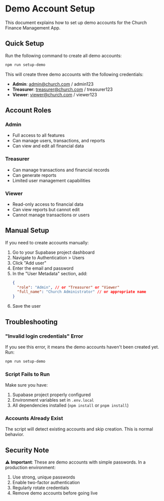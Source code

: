 # Demo Account Setup

This document explains how to set up demo accounts for the Church Finance Management App.

## Quick Setup

Run the following command to create all demo accounts:

```bash
npm run setup-demo
```

This will create three demo accounts with the following credentials:

- **Admin**: admin@church.com / admin123
- **Treasurer**: treasurer@church.com / treasurer123
- **Viewer**: viewer@church.com / viewer123

## Account Roles

### Admin
- Full access to all features
- Can manage users, transactions, and reports
- Can view and edit all financial data

### Treasurer
- Can manage transactions and financial records
- Can generate reports
- Limited user management capabilities

### Viewer
- Read-only access to financial data
- Can view reports but cannot edit
- Cannot manage transactions or users

## Manual Setup

If you need to create accounts manually:

1. Go to your Supabase project dashboard
2. Navigate to Authentication > Users
3. Click "Add user"
4. Enter the email and password
5. In the "User Metadata" section, add:
   ```json
   {
     "role": "Admin", // or "Treasurer" or "Viewer"
     "full_name": "Church Administrator" // or appropriate name
   }
   ```
6. Save the user

## Troubleshooting

### "Invalid login credentials" Error

If you see this error, it means the demo accounts haven't been created yet. Run:

```bash
npm run setup-demo
```

### Script Fails to Run

Make sure you have:
1. Supabase project properly configured
2. Environment variables set in `.env.local`
3. All dependencies installed (`npm install` or `pnpm install`)

### Accounts Already Exist

The script will detect existing accounts and skip creation. This is normal behavior.

## Security Note

⚠️ **Important**: These are demo accounts with simple passwords. In a production environment:

1. Use strong, unique passwords
2. Enable two-factor authentication
3. Regularly rotate credentials
4. Remove demo accounts before going live